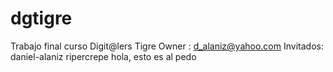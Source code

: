 # dgtigre
Trabajo final curso Digit@lers Tigre
Owner : d_alaniz@yahoo.com
Invitados:
daniel-alaniz
ripercrepe hola, esto es al pedo 
